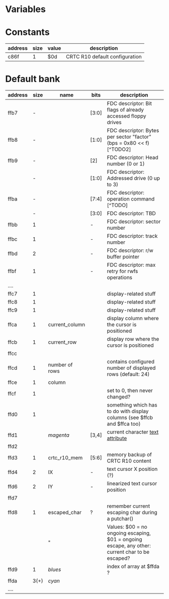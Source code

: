 # Variables

# Constants
| address | size | value | description                    |
| ------- | ---- | ----- | ------------------------------ |
| c86f    | 1    | $0d   | CRTC R10 default configuration |

# Default bank

| address | size | name           | bits  | description                                                                                                                  |
| ------- | ---- | -------------- | ----- | ---------------------------------------------------------------------------------------------------------------------------- |
| ffb7    | -    |                | [3:0] | FDC descriptor: Bit flags of already accessed floppy drives                                                                  |
| ffb8    | -    |                | [1:0] | FDC descriptor: Bytes per sector "factor" (bps = 0x80 << f) [^TODO2]                                                         |
| ffb9    | -    |                | [2]   | FDC descriptor: Head number (0 or 1)                                                                                         |
|         | -    |                | [1:0] | FDC descriptor: Addressed drive (0 up to 3)                                                                                  |
| ffba    | -    |                | [7:4] | FDC descriptor: operation command [^TODO]                                                                                    |
|         | -    |                | [3:0] | FDC descriptor: TBD                                                                                                          |
| ffbb    | 1    |                | -     | FDC descriptor: sector number                                                                                                |
| ffbc    | 1    |                | -     | FDC descriptor: track number                                                                                                 |
| ffbd    | 2    |                | -     | FDC descriptor: r/w buffer pointer                                                                                           |
| ffbf    | 1    |                | -     | FDC descriptor: max retry for rwfs operations                                                                                |
| ....    |      |                |       |                                                                                                                              |
| ffc7    | 1    |                |       | display-related stuff                                                                                                        |
| ffc8    | 1    |                |       | display-related stuff                                                                                                        |
| ffc9    | 1    |                |       | display-related stuff                                                                                                        |
| ffca    | 1    | current_column |       | display column where the cursor is positioned                                                                                |
| ffcb    | 1    | current_row    |       | display row where the cursor is positioned                                                                                   |
| ffcc    |      |                |       |                                                                                                                              |
| ffcd    | 1    | number of rows |       | contains configured number of displayed rows (default: 24)                                                                   |
| ffce    | 1    | column         |       |                                                                                                                              |
| ffcf    | 1    |                |       | set to 0, then never changed?                                                                                                |
| ffd0    | 1    |                |       | something which has to do with display columns (see $ffcb and $ffca too)                                                     |
| ffd1    |      | _magenta_      | [3,4] | current character [text attribute](https://github.com/GLGPrograms/ceda-home/blob/main/pages/video.md#attribute-video-memory) |
| ffd2    |      |                |       |                                                                                                                              |
| ffd3    | 1    | crtc_r10_mem   | [5:6] | memory backup of CRTC R10 content                                                                                            |
| ffd4    | 2    | IX             | -     | text cursor X position (?)                                                                                                   |
| ffd6    | 2    | IY             | -     | linearized text cursor position                                                                                              |
| ffd7    |      |                |       |                                                                                                                              |
| ffd8    | 1    | escaped_char   | ?     | remember current escaping char during a putchar()                                                                            |
|         |      | "              |       | Values: $00 = no ongoing escaping, $01 = ongoing escape, any other: current char to be escaped?                              |
| ffd9    | 1    | _blues_        |       | index of array at $ffda ?                                                                                                    |
| ffda    | 3(+) | _cyan_         |       |                                                                                                                              |
| ....    |      |                |       |                                                                                                                              |
